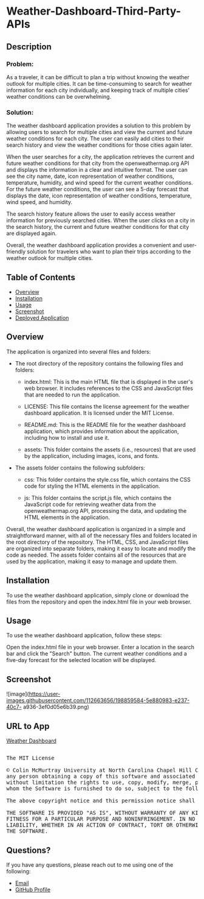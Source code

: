 # Weather-Dashboard-Third-Party-APIs

## Description

### Problem:
As a traveler, it can be difficult to plan a trip without knowing the weather outlook for 
multiple cities. It can be time-consuming to search for weather information for each city 
individually, and keeping track of multiple cities' weather conditions can be overwhelming.

### Solution:
The weather dashboard application provides a solution to this problem by allowing users to 
search for multiple cities and view the current and future weather conditions for each 
city. The user can easily add cities to their search history and view the weather 
conditions for those cities again later.

When the user searches for a city, the application retrieves the current and future weather 
conditions for that city from the openweathermap.org API and displays the information in a 
clear and intuitive format. The user can see the city name, date, icon representation of 
weather conditions, temperature, humidity, and wind speed for the current weather 
conditions. For the future weather conditions, the user can see a 5-day forecast that 
displays the date, icon representation of weather conditions, temperature, wind speed, and 
humidity.

The search history feature allows the user to easily access weather information for 
previously searched cities. When the user clicks on a city in the search history, the 
current and future weather conditions for that city are displayed again.

Overall, the weather dashboard application provides a convenient and user-friendly solution 
for travelers who want to plan their trips according to the weather outlook for multiple 
cities.

## Table of Contents

- [Overview](#overview)
- [Installation](#installation)
- [Usage](#usage)
- [Screenshot](#sc)
- [Deployed Application](#url)

## Overview

The application is organized into several files and folders:

- The root directory of the repository contains the following files and folders:

  - index.html: This is the main HTML file that is displayed in the user's web browser. It includes references to the CSS and JavaScript 
  files that are needed to run the application.

  - LICENSE: This file contains the license agreement for the weather dashboard application. It is licensed under the MIT License.
  
  - README.md: This is the README file for the weather dashboard application, which provides information about the application, including 
  how to install and use it.
  
  - assets: This folder contains the assets (i.e., resources) that are used by the application, including images, icons, and fonts.

- The assets folder contains the following subfolders:
  
  - css: This folder contains the style.css file, which contains the CSS code for styling the HTML elements in the application.
  
  - js: This folder contains the script.js file, which contains the JavaScript code for retrieving weather data from the openweathermap.org 
  API, processing the data, and updating the HTML elements in the application.
  
Overall, the weather dashboard application is organized in a simple and straightforward manner, with all of the necessary files and folders 
located in the root directory of the repository. The HTML, CSS, and JavaScript files are organized into separate folders, making it easy to 
locate and modify the code as needed. The assets folder contains all of the resources that are used by the application, making it easy to 
manage and update them.

## Installation
To use the weather dashboard application, simply clone or download the files from the repository and open the index.html file in your web browser.

## Usage
To use the weather dashboard application, follow these steps:

Open the index.html file in your web browser.
Enter a location in the search bar and click the "Search" button.
The current weather conditions and a five-day forecast for the selected location will be displayed.

## Screenshot
<a name="sc"></a>

![image](https://user-images.githubusercontent.com/112663656/198859584-5e880983-e237-40c7-
a936-3ef0d05e6b39.png)

## URL to App
<a name="url"></a>
<a href="https://codingcolinmcm.github.io/weatherDashboard/">Weather Dashboard</a>

##

<pre>
The MIT License

© Colin McMurtray University at North Carolina Chapel Hill Coding Bootcamp MIT License Copyright (c) 2023 Permission is hereby granted, free of charge, to 
any person obtaining a copy of this software and associated documentation files (the "Software"), to deal in the Software without restriction, including 
without limitation the rights to use, copy, modify, merge, publish, distribute, sublicense, and/or sell copies of the Software, and to permit persons to 
whom the Software is furnished to do so, subject to the following conditions:

The above copyright notice and this permission notice shall be included in all copies or substantial portions of the Software.

THE SOFTWARE IS PROVIDED "AS IS", WITHOUT WARRANTY OF ANY KIND, EXPRESS OR IMPLIED, INCLUDING BUT NOT LIMITED TO THE WARRANTIES OF MERCHANTABILITY, 
FITNESS FOR A PARTICULAR PURPOSE AND NONINFRINGEMENT. IN NO EVENT SHALL THE AUTHORS OR COPYRIGHT HOLDERS BE LIABLE FOR ANY CLAIM, DAMAGES OR OTHER 
LIABILITY, WHETHER IN AN ACTION OF CONTRACT, TORT OR OTHERWISE, ARISING FROM, OUT OF OR IN CONNECTION WITH THE SOFTWARE OR THE USE OR OTHER DEALINGS IN 
THE SOFTWARE.
</pre>

## Questions?

If you have any questions, please reach out to me using one of the following:

- [Email](mailto:mcmurtraycolin@gmail.com)
- [GitHub Profile](https://github.com/codingColinMcM)
